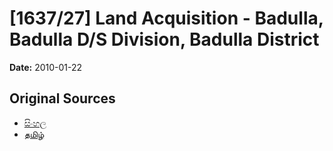 # [1637/27] Land Acquisition - Badulla, Badulla D/S Division, Badulla District

**Date:** 2010-01-22

## Original Sources

- [සිංහල](https://documents.gov.lk/view/extra-gazettes/2010/1/1637-27_S.pdf)
- [தமிழ்](https://documents.gov.lk/view/extra-gazettes/2010/1/1637-27_T.pdf)
